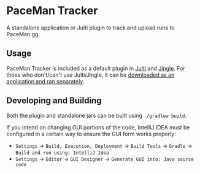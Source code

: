 # PaceMan Tracker

A standalone application or Julti plugin to track and upload runs to PaceMan.gg.

## Usage

PaceMan Tracker is included as a default plugin in [Julti](https://github.com/DuncanRuns/Julti/releases) and [Jingle](https://github.com/DuncanRuns/Jingle/releases).
For those who don't/can't use Julti/Jingle, it can be [downloaded as an application and ran separately](https://github.com/PaceMan-MCSR/PaceMan-Tracker/releases/latest).

## Developing and Building

Both the plugin and standalone jars can be built using `./gradlew build`.

If you intend on changing GUI portions of the code, IntelliJ IDEA must be configured in a certain way to ensure the GUI form works properly:
- `Settings` -> `Build, Execution, Deployment` -> `Build Tools` -> `Gradle` -> `Build and run using: IntelliJ Idea`
- `Settings` -> `Editor` -> `GUI Designer` -> `Generate GUI into: Java source code`

